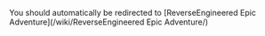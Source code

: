 You should automatically be redirected to [ReverseEngineered Epic Adventure](/wiki/ReverseEngineered Epic Adventure/)
